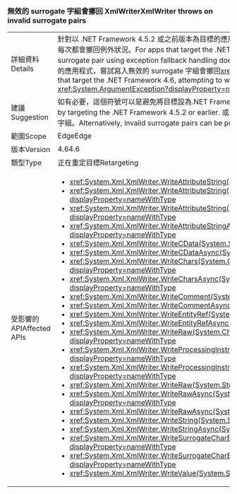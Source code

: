 ### <a name="xmlwriter-throws-on-invalid-surrogate-pairs"></a><span data-ttu-id="b102c-101">無效的 surrogate 字組會擲回 XmlWriter</span><span class="sxs-lookup"><span data-stu-id="b102c-101">XmlWriter throws on invalid surrogate pairs</span></span>

|   |   |
|---|---|
|<span data-ttu-id="b102c-102">詳細資料</span><span class="sxs-lookup"><span data-stu-id="b102c-102">Details</span></span>|<span data-ttu-id="b102c-103">針對以 .NET Framework 4.5.2 或之前版本為目標的應用程式，使用例外狀況後援處理寫入無效的 Surrogate 字組時不一定每次都會擲回例外狀況。</span><span class="sxs-lookup"><span data-stu-id="b102c-103">For apps that target the .NET Framework 4.5.2 or previous versions, writing an invalid surrogate pair using exception fallback handling does not always throw an exception.</span></span> <span data-ttu-id="b102c-104">針對.NET Framework 4.6 為目標的應用程式，嘗試寫入無效的 surrogate 字組會擲回<xref:System.ArgumentException?displayProperty=name>。</span><span class="sxs-lookup"><span data-stu-id="b102c-104">For apps that target the .NET Framework 4.6, attempting to write an invalid surrogate pair throws an <xref:System.ArgumentException?displayProperty=name>.</span></span>|
|<span data-ttu-id="b102c-105">建議</span><span class="sxs-lookup"><span data-stu-id="b102c-105">Suggestion</span></span>|<span data-ttu-id="b102c-106">如有必要，這個符號可以是避免將目標設為.NET Framework 4.5.2 或更早版本。</span><span class="sxs-lookup"><span data-stu-id="b102c-106">If necessary, this break can be avoided by targeting the .NET Framework 4.5.2 or earlier.</span></span> <span data-ttu-id="b102c-107">或者，您可以利用預先處理成有效的 xml，再將它們寫入無效 surrogate 字組。</span><span class="sxs-lookup"><span data-stu-id="b102c-107">Alternatively, invalid surrogate pairs can be pre-processed into valid xml prior to writing them.</span></span>|
|<span data-ttu-id="b102c-108">範圍</span><span class="sxs-lookup"><span data-stu-id="b102c-108">Scope</span></span>|<span data-ttu-id="b102c-109">Edge</span><span class="sxs-lookup"><span data-stu-id="b102c-109">Edge</span></span>|
|<span data-ttu-id="b102c-110">版本</span><span class="sxs-lookup"><span data-stu-id="b102c-110">Version</span></span>|<span data-ttu-id="b102c-111">4.6</span><span class="sxs-lookup"><span data-stu-id="b102c-111">4.6</span></span>|
|<span data-ttu-id="b102c-112">類型</span><span class="sxs-lookup"><span data-stu-id="b102c-112">Type</span></span>|<span data-ttu-id="b102c-113">正在重定目標</span><span class="sxs-lookup"><span data-stu-id="b102c-113">Retargeting</span></span>|
|<span data-ttu-id="b102c-114">受影響的 API</span><span class="sxs-lookup"><span data-stu-id="b102c-114">Affected APIs</span></span>|<ul><li><xref:System.Xml.XmlWriter.WriteAttributeString(System.String,System.String)?displayProperty=nameWithType></li><li><xref:System.Xml.XmlWriter.WriteAttributeString(System.String,System.String,System.String)?displayProperty=nameWithType></li><li><xref:System.Xml.XmlWriter.WriteAttributeString(System.String,System.String,System.String,System.String)?displayProperty=nameWithType></li><li><xref:System.Xml.XmlWriter.WriteAttributeStringAsync(System.String,System.String,System.String,System.String)?displayProperty=nameWithType></li><li><xref:System.Xml.XmlWriter.WriteCData(System.String)?displayProperty=nameWithType></li><li><xref:System.Xml.XmlWriter.WriteCDataAsync(System.String)?displayProperty=nameWithType></li><li><xref:System.Xml.XmlWriter.WriteChars(System.Char[],System.Int32,System.Int32)?displayProperty=nameWithType></li><li><xref:System.Xml.XmlWriter.WriteCharsAsync(System.Char[],System.Int32,System.Int32)?displayProperty=nameWithType></li><li><xref:System.Xml.XmlWriter.WriteComment(System.String)?displayProperty=nameWithType></li><li><xref:System.Xml.XmlWriter.WriteCommentAsync(System.String)?displayProperty=nameWithType></li><li><xref:System.Xml.XmlWriter.WriteEntityRef(System.String)?displayProperty=nameWithType></li><li><xref:System.Xml.XmlWriter.WriteEntityRefAsync(System.String)?displayProperty=nameWithType></li><li><xref:System.Xml.XmlWriter.WriteRaw(System.Char[],System.Int32,System.Int32)?displayProperty=nameWithType></li><li><xref:System.Xml.XmlWriter.WriteProcessingInstruction(System.String,System.String)?displayProperty=nameWithType></li><li><xref:System.Xml.XmlWriter.WriteProcessingInstructionAsync(System.String,System.String)?displayProperty=nameWithType></li><li><xref:System.Xml.XmlWriter.WriteRaw(System.String)?displayProperty=nameWithType></li><li><xref:System.Xml.XmlWriter.WriteRawAsync(System.Char[],System.Int32,System.Int32)?displayProperty=nameWithType></li><li><xref:System.Xml.XmlWriter.WriteRawAsync(System.String)?displayProperty=nameWithType></li><li><xref:System.Xml.XmlWriter.WriteString(System.String)?displayProperty=nameWithType></li><li><xref:System.Xml.XmlWriter.WriteStringAsync(System.String)?displayProperty=nameWithType></li><li><xref:System.Xml.XmlWriter.WriteSurrogateCharEntity(System.Char,System.Char)?displayProperty=nameWithType></li><li><xref:System.Xml.XmlWriter.WriteSurrogateCharEntityAsync(System.Char,System.Char)?displayProperty=nameWithType></li><li><xref:System.Xml.XmlWriter.WriteValue(System.String)?displayProperty=nameWithType></li></ul>|


